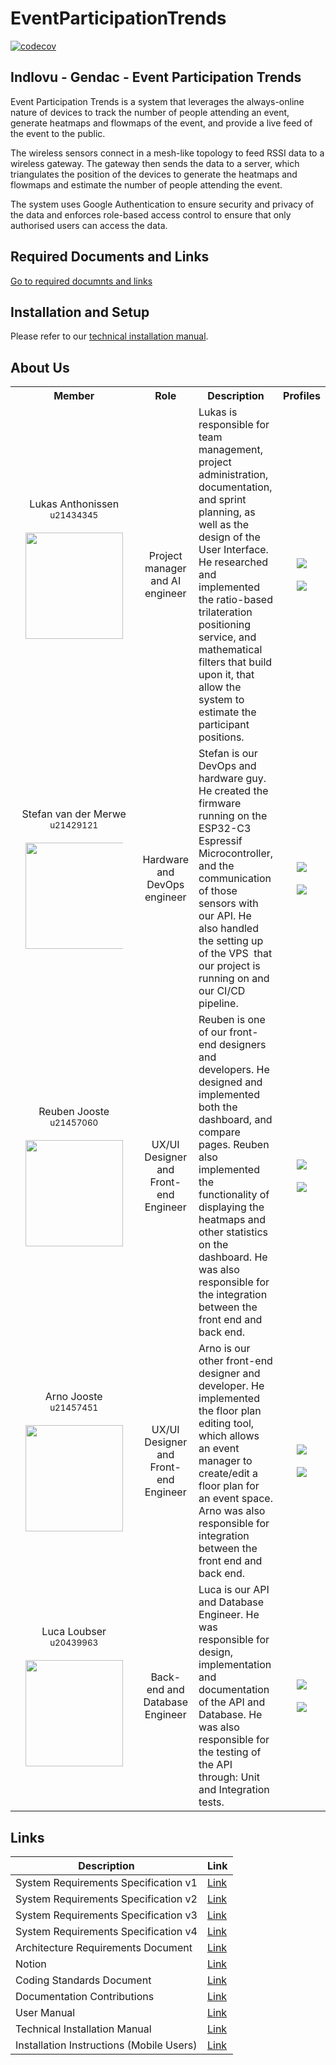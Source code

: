 # EventParticipationTrends

[![codecov](https://codecov.io/gh/COS301-SE-2023/Event-Participation-Trends/graph/badge.svg?token=NCQZ8GPXTG)](https://codecov.io/gh/COS301-SE-2023/Event-Participation-Trends)

## Indlovu - Gendac - Event Participation Trends

Event Participation Trends is a system that leverages the always-online nature of devices to track the number of people attending an event, generate heatmaps and flowmaps of the event, and provide a live feed of the event to the public.

The wireless sensors connect in a mesh-like topology to feed RSSI data to a wireless gateway. The gateway then sends the data to a server, which triangulates the position of the devices to generate the heatmaps and flowmaps and estimate the number of people attending the event.

The system uses Google Authentication to ensure security and privacy of the data and enforces role-based access control to ensure that only authorised users can access the data.

## Required Documents and Links

[Go to required documnts and links](https://github.com/COS301-SE-2023/Event-Participation-Trends/wiki/Required-Documents)

## Installation and Setup

Please refer to our [technical installation manual](https://github.com/COS301-SE-2023/Event-Participation-Trends/wiki/Technical-Installation-Manual).

## About Us

<table>
  <tr>
    <th width="200px">Member</th>
    <th>Role</th>
    <th max-width="600px">Description</th>
    <th>Profiles</th>
  </tr>
  <tr align="center">
    <td align="center">
      Lukas Anthonissen<br>
      <sub>u21434345</sub><br><br>
      <img src="https://github.com/COS301-SE-2023/Event-Participation-Trends/assets/91600454/98e8b476-4602-4826-a427-b264ea2a1ab0" width="156px" height="170px" style="pointer-events:none; max-width:156px; max-height:170px;"/><br><br>
    </td>
    <td>Project manager and AI engineer</td>
    <td align="left">
      Lukas is responsible for team management, project administration, documentation, and sprint planning, as well as the design of the User Interface. He researched and implemented the ratio-based trilateration positioning service, and mathematical filters that build upon it, that allow the system to estimate the participant positions.
    </td>
    <td>
      <a href="https://github.com/DieSeeKat">
        <img src="https://img.shields.io/badge/github-%23121011.svg?style=for-the-badge&logo=github&logoColor=white" style="max-width:100%"/>
      </a><br><br>
      <a href="https://www.linkedin.com/in/lukas-anthonissen-854980244">
        <img src="https://img.shields.io/badge/linkedin-%230077B5.svg?style=for-the-badge&logo=linkedin&logoColor=white" style="max-width:100%"/>
      </a>
    </td>
  </tr>
  <tr align="center">
    <td align="center">
      Stefan van der Merwe<br>
      <sub>u21429121</sub><br><br>
      <img src="https://github.com/COS301-SE-2023/Event-Participation-Trends/assets/91600454/086385bf-9613-47ec-a67c-834a5a44e6f4" width="auto" height="170px" style="pointer-events:none; max-width:156px; max-height:170px;"/>    
    </td>
    <td>Hardware and DevOps engineer</td>
    <td align="left">
      Stefan is our DevOps and hardware guy. He created the firmware running on the ESP32-C3 Espressif Microcontroller, and the communication of those sensors with our API. He also handled the setting up of the VPS  that our project is running on and our CI/CD pipeline.
    </td>
    <td>
      <a href="https://github.com/Stefan-vdm">
        <img src="https://img.shields.io/badge/github-%23121011.svg?style=for-the-badge&logo=github&logoColor=white" style="max-width:100%"/>
      </a><br><br>
      <a href="https://www.linkedin.com/in/stefan-van-der-merwe-23a9a3244">
        <img src="https://img.shields.io/badge/linkedin-%230077B5.svg?style=for-the-badge&logo=linkedin&logoColor=white" style="max-width:100%"/>
      </a>
    </td>
  </tr>
  <tr align="center">
    <td align="center">
      Reuben Jooste<br>
      <sub>u21457060</sub><br><br>
      <img src="https://github.com/COS301-SE-2023/Event-Participation-Trends/assets/91600454/117e1e5e-5dab-4877-ad5f-183a0fca2ed0" width="156px" height="170px" style="pointer-events:none; max-width:156px; max-height:170px;"/>
    </td>
    <td>UX/UI Designer and Front-end Engineer</td>
    <td align="left">
      Reuben is one of our front-end designers and developers. He designed and implemented both the dashboard, and compare pages. Reuben also implemented the functionality of displaying the heatmaps and other statistics on the dashboard. He was also responsible for the integration between the front end and back end.
    </td>
    <td>
      <a href="https://github.com/JsteReubsSoftware">
        <img src="https://img.shields.io/badge/github-%23121011.svg?style=for-the-badge&logo=github&logoColor=white" style="max-width:100%"/>
      </a><br><br>
      <a href="https://www.linkedin.com/in/reuben-jooste-137594269">
        <img src="https://img.shields.io/badge/linkedin-%230077B5.svg?style=for-the-badge&logo=linkedin&logoColor=white" style="max-width:100%"/>
      </a>
    </td>
  </tr>
  <tr align="center">
    <td align="center">
      Arno Jooste<br>
      <sub>u21457451</sub><br><br>
      <img src="https://github.com/COS301-SE-2023/Event-Participation-Trends/assets/91600454/45c7aeb2-faf1-4803-9d43-dcf460390b2e" width="156px" height="170px" style="pointer-events:none; max-width:156px; max-height:170px;"/>
    </td>
    <td>UX/UI Designer and Front-end Engineer</td>
    <td align="left">
      Arno is our other front-end designer and developer. He implemented the floor plan editing tool, which allows an event manager to create/edit a floor plan for an event space. Arno was also responsible for integration between the front end and back end.
    </td>
    <td>
      <a href="https://github.com/08Arno30">
        <img src="https://img.shields.io/badge/github-%23121011.svg?style=for-the-badge&logo=github&logoColor=white" style="max-width:100%"/>
      </a><br><br>
      <a href="https://www.linkedin.com/in/arno-jooste-421078269">
        <img src="https://img.shields.io/badge/linkedin-%230077B5.svg?style=for-the-badge&logo=linkedin&logoColor=white" style="max-width:100%"/>
      </a>
    </td>
  </tr>
  <tr align="center">
    <td align="center">
      Luca Loubser<br>
      <sub>u20439963</sub><br><br>
      <img src="https://github.com/COS301-SE-2023/Event-Participation-Trends/assets/91600454/11fa4f9f-e74b-41a6-861d-94994eb3cc6e" width="156px" height="170px" style="pointer-events:none; max-width:156px; max-height:170px;"/>
    </td>
    <td>Back-end and Database Engineer</td>
    <td align="left">
     Luca is our API and Database Engineer. He was responsible for design, implementation and documentation of the API and Database. He was also responsible for the testing of the API through: Unit and Integration tests.
    </td>
    <td>
      <a href="https://github.com/LucaLoubser">
        <img src="https://img.shields.io/badge/github-%23121011.svg?style=for-the-badge&logo=github&logoColor=white" style="max-width:100%"/>
      </a><br><br>
      <a href="https://www.linkedin.com/in/luca-loubser-518b23192">
        <img src="https://img.shields.io/badge/linkedin-%230077B5.svg?style=for-the-badge&logo=linkedin&logoColor=white" style="max-width:100%"/>
      </a>
    </td>
  </tr>
</table>




## Links

| Description                       | Link                                                                                                     |
| --------------------------------- | -------------------------------------------------------------------------------------------------------- |
| System Requirements Specification v1 | [Link](https://docs.google.com/document/d/1Doeb5QJNxG2spNTYSLdacT7NHsnLVPAS4rcuX1nRqrY/edit?usp=sharing) |
| System Requirements Specification v2 | [Link](https://docs.google.com/document/d/1iHdudGcnUYoy227o1OgBhCBoATmbfdSvOFCusW7_F54/edit?usp=sharing) |
| System Requirements Specification v3 | [Link](https://docs.google.com/document/d/1L8ZUmRvCnAo5dGfTijhnKHm9DuSSltOG0WrvUgLysvg/edit?usp=sharing) |
| System Requirements Specification v4 | [Link](https://docs.google.com/document/d/15h4X2jm_uBKAbkQX41ua-sZuAcgC_iCVEYdanp-sj9s/edit?usp=sharing) |
| Architecture Requirements Document | [Link](https://docs.google.com/document/d/1DCmlr6tthxqHlV5Asj0hk7cu2i9cDNINY6NU2OYsUmg/edit?usp=sharing)
| Notion | [Link](https://tricky-cylinder-c7d.notion.site/Indlovu-Event-Participant-Trends-c0a953a23efe4de1969fc2a8a46cb7e5?pvs=4) |
| Coding Standards Document | [Link](https://www.notion.so/Coding-Standards-7b82311f246d445c835abcd739321909?pvs=4) |
| Documentation Contributions | [Link](https://www.notion.so/List-of-Contributions-1c60a373935440e383232a35eac06898?pvs=4) |
| User Manual | [Link](https://docs.google.com/document/d/1_cKCrhkL_yB80d10c_E82UGZVLFnSZI2S8DJMGUVsJ0/edit?usp=sharing)
| Technical Installation Manual | [Link](https://github.com/COS301-SE-2023/Event-Participation-Trends/wiki/Technical-Installation-Manual) |
| Installation Instructions (Mobile Users) | [Link](https://github.com/COS301-SE-2023/Event-Participation-Trends/wiki/Installation-instructions-(Mobile-users)) |
